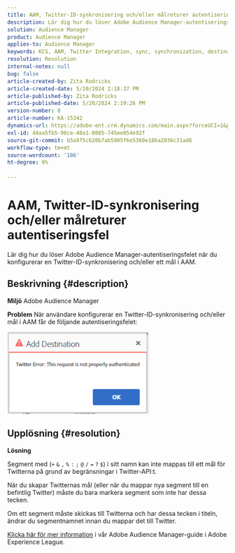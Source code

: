 ```yaml
---
title: AAM, Twitter-ID-synkronisering och/eller målreturer autentiseringsfel
description: Lär dig hur du löser Adobe Audience Manager-autentiseringsfelet när du konfigurerar en Twitter-ID-synkronisering och/eller ett mål i AAM.
solution: Audience Manager
product: Audience Manager
applies-to: Audience Manager
keywords: KCS, AAM, Twitter Integration, sync, synchronization, destination, autentiseringsfel, ID, Adobe Audience Manager
resolution: Resolution
internal-notes: null
bug: false
article-created-by: Zita Rodricks
article-created-date: 5/20/2024 2:18:37 PM
article-published-by: Zita Rodricks
article-published-date: 5/20/2024 2:19:26 PM
version-number: 8
article-number: KA-15342
dynamics-url: https://adobe-ent.crm.dynamics.com/main.aspx?forceUCI=1&pagetype=entityrecord&etn=knowledgearticle&id=90bce2d3-b316-ef11-9f8a-6045bd026dc7
exl-id: 48aa5fb5-98ce-40a1-8085-745ee054e92f
source-git-commit: b5a9f5c620b7ab5905f6e5360e18ba2036c31ad6
workflow-type: tm+mt
source-wordcount: '186'
ht-degree: 0%

---
```


# AAM, Twitter-ID-synkronisering och/eller målreturer autentiseringsfel


Lär dig hur du löser Adobe Audience Manager-autentiseringsfelet när du konfigurerar en Twitter-ID-synkronisering och/eller ett mål i AAM.

## Beskrivning {#description}


<b>Miljö</b>
Adobe Audience Manager

<b>Problem</b>
När användare konfigurerar en Twitter-ID-synkronisering och/eller mål i AAM får de följande autentiseringsfelet:

![](assets/___94bce2d3-b316-ef11-9f8a-6045bd026dc7___.png)


## Upplösning {#resolution}


<b>Lösning</b>

Segment med (`+` `&` `,` `%` `:` `;` `@` `/` `=` `?` `$`) i sitt namn kan inte mappas till ett mål för Twitterna på grund av begränsningar i Twitter-API:t.

När du skapar Twitternas mål (eller när du mappar nya segment till en befintlig Twitter) måste du bara markera segment som inte har dessa tecken.

Om ett segment måste skickas till Twitterna och har dessa tecken i titeln, ändrar du segmentnamnet innan du mappar det till Twitter.

[Klicka här för mer information](https://experienceleague.adobe.com/docs/audience-manager/user-guide/features/destinations/device-based/twitter-tailored-audiences.html?lang=en#segment-mapping-considerations) i vår Adobe Audience Manager-guide i Adobe Experience League.
